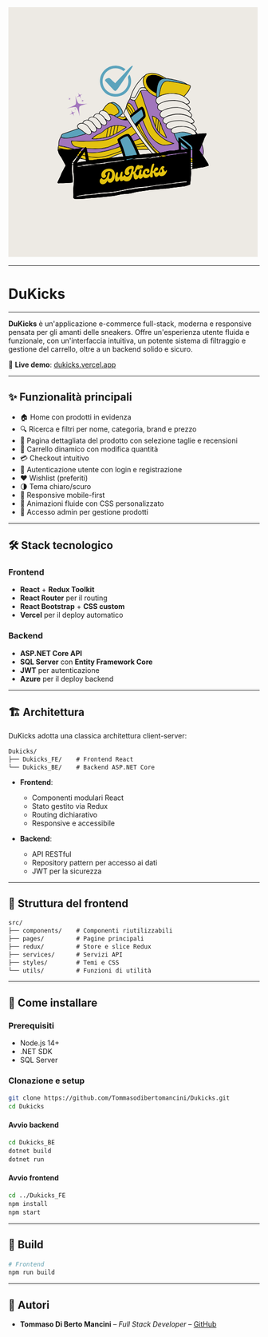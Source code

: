 ![DuKicks Logo](Dukicks_FE/public/assets/img/DuKicks.png)

---

# DuKicks

---

**DuKicks** è un'applicazione e-commerce full-stack, moderna e responsive pensata per gli amanti delle sneakers. Offre un'esperienza utente fluida e funzionale, con un'interfaccia intuitiva, un potente sistema di filtraggio e gestione del carrello, oltre a un backend solido e sicuro.

🔗 **Live demo**: [dukicks.vercel.app](https://dukicks.vercel.app)

---

## ✨ Funzionalità principali

- 🏠 Home con prodotti in evidenza
- 🔍 Ricerca e filtri per nome, categoria, brand e prezzo
- 👟 Pagina dettagliata del prodotto con selezione taglie e recensioni
- 🛒 Carrello dinamico con modifica quantità
- 💳 Checkout intuitivo
- 👤 Autenticazione utente con login e registrazione
- ❤️ Wishlist (preferiti)
- 🌗 Tema chiaro/scuro
- 📱 Responsive mobile-first
- 🎨 Animazioni fluide con CSS personalizzato
- 🔐 Accesso admin per gestione prodotti

---

## 🛠️ Stack tecnologico

### Frontend

- **React** + **Redux Toolkit**
- **React Router** per il routing
- **React Bootstrap** + **CSS custom**
- **Vercel** per il deploy automatico

### Backend

- **ASP.NET Core API**
- **SQL Server** con **Entity Framework Core**
- **JWT** per autenticazione
- **Azure** per il deploy backend

---

## 🏗️ Architettura

DuKicks adotta una classica architettura client-server:

```
Dukicks/
├── Dukicks_FE/    # Frontend React
└── Dukicks_BE/    # Backend ASP.NET Core
```

- **Frontend**:
  - Componenti modulari React
  - Stato gestito via Redux
  - Routing dichiarativo
  - Responsive e accessibile

- **Backend**:
  - API RESTful
  - Repository pattern per accesso ai dati
  - JWT per la sicurezza

---

## 📁 Struttura del frontend

```
src/
├── components/    # Componenti riutilizzabili
├── pages/         # Pagine principali
├── redux/         # Store e slice Redux
├── services/      # Servizi API
├── styles/        # Temi e CSS
└── utils/         # Funzioni di utilità
```

---

## 🚀 Come installare

### Prerequisiti
- Node.js 14+
- .NET SDK
- SQL Server

### Clonazione e setup

```bash
git clone https://github.com/Tommasodibertomancini/Dukicks.git
cd Dukicks
```

#### Avvio backend

```bash
cd Dukicks_BE
dotnet build
dotnet run
```

#### Avvio frontend

```bash
cd ../Dukicks_FE
npm install
npm start
```
---

## 🔨 Build

```bash
# Frontend
npm run build
```

---

## 👥 Autori

- **Tommaso Di Berto Mancini** – *Full Stack Developer* – [GitHub](https://github.com/Tommasodibertomancini)
